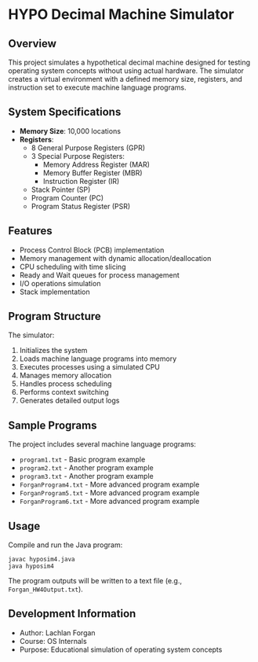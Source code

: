 # HYPO Decimal Machine Simulator

## Overview
This project simulates a hypothetical decimal machine designed for testing operating system concepts without using actual hardware. The simulator creates a virtual environment with a defined memory size, registers, and instruction set to execute machine language programs.

## System Specifications
- **Memory Size**: 10,000 locations
- **Registers**:
  - 8 General Purpose Registers (GPR)
  - 3 Special Purpose Registers:
    - Memory Address Register (MAR)
    - Memory Buffer Register (MBR)
    - Instruction Register (IR)
  - Stack Pointer (SP)
  - Program Counter (PC)
  - Program Status Register (PSR)

## Features
- Process Control Block (PCB) implementation
- Memory management with dynamic allocation/deallocation
- CPU scheduling with time slicing
- Ready and Wait queues for process management
- I/O operations simulation
- Stack implementation

## Program Structure
The simulator:
1. Initializes the system
2. Loads machine language programs into memory
3. Executes processes using a simulated CPU
4. Manages memory allocation
5. Handles process scheduling
6. Performs context switching
7. Generates detailed output logs

## Sample Programs
The project includes several machine language programs:
- `program1.txt` - Basic program example
- `program2.txt` - Another program example
- `program3.txt` - Another program example
- `ForganProgram4.txt` - More advanced program example
- `ForganProgram5.txt` - More advanced program example
- `ForganProgram6.txt` - More advanced program example

## Usage
Compile and run the Java program:
```
javac hyposim4.java
java hyposim4
```

The program outputs will be written to a text file (e.g., `Forgan_HW4Output.txt`).

## Development Information
- Author: Lachlan Forgan
- Course: OS Internals
- Purpose: Educational simulation of operating system concepts